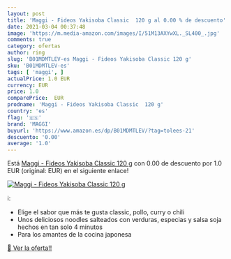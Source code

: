 ```yaml
---
layout: post
title: 'Maggi - Fideos Yakisoba Classic  120 g al 0.00 % de descuento'
date: 2021-03-04 00:37:48
image: 'https://m.media-amazon.com/images/I/51M13AXYwXL._SL400_.jpg'
comments: true
category: ofertas
author: ring
slug: 'B01MDMTLEV-es Maggi - Fideos Yakisoba Classic 120 g'
sku: 'B01MDMTLEV-es'
tags: [ 'maggi', ]
actualPrice: 1.0 EUR
currency: EUR
price: 1.0
comparePrice:  EUR
prodname: 'Maggi - Fideos Yakisoba Classic  120 g'
country: 'es'
flag: '🇪🇸'
brand: 'MAGGI'
buyurl: 'https://www.amazon.es/dp/B01MDMTLEV/?tag=tolees-21'
descuento: '0.00'
average: '1.0'
---
```


Está [Maggi - Fideos Yakisoba Classic  120 g](https://www.amazon.es/dp/B01MDMTLEV/?tag=tolees-21) con 0.00 de descuento por 1.0 EUR (original:  EUR) en el siguiente enlace!

[![Maggi - Fideos Yakisoba Classic  120 g](https://m.media-amazon.com/images/I/51M13AXYwXL._SL400_.jpg)](https://www.amazon.es/dp/B01MDMTLEV/?tag=tolees-21)

ℹ️:

- Elige el sabor que más te gusta classic, pollo, curry o chili
- Unos deliciosos noodles salteados con verduras, especias y salsa soja hechos en tan solo 4 minutos
- Para los amantes de la cocina japonesa

[🛒 Ver la oferta!!](https://www.amazon.es/dp/B01MDMTLEV/?tag=tolees-21)

